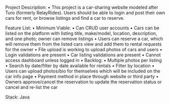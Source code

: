 Project Description:
	•	This project is a car-sharing website modeled after Turo (formerly RelayRides). Users should be able to login and post their own cars for rent, or browse listings and find a car to reserve.

Feature List:
	•	Minimum Viable:
	•	Can CRUD user accounts
	•	Cars can be listed on the platform with listing title, make/model, location, description, and one photo; owner can remove listings
	•	Users can reserve a car, which will remove them from the listed cars view and add them to rental requests for the owner
	•	File upload is working to upload photos of cars and users
	•	Login validations are present
	•	Car listing validations are present
	•	Cannot access dashboard unless logged in
	•	Backlog:
	•	Multiple photos per listing
	•	Search by date/filter by date available for rentals
	•	Filter by location
	•	Users can upload photos/bio for themselves which will be included on the car info page
	•	Payment method in place through website or third party
	•	Owners approve/cancel the reservation to update the reservation status or cancel and re-list the car

Stack: Java
